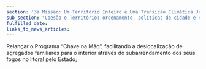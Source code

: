 ```yaml
---
section: '3a Missão: Um Território Inteiro e Uma Transição Climática Justa'
sub_section: "Coesão e Território: ordenamento, políticas de cidade e valorização do interior para dinamizar a economia"
fulfilled_date:
links_to_news_articles:
---
```


Relançar o Programa “Chave na Mão”, facilitando a deslocalização de agregados familiares para o interior através do subarrendamento dos seus fogos no litoral pelo Estado;